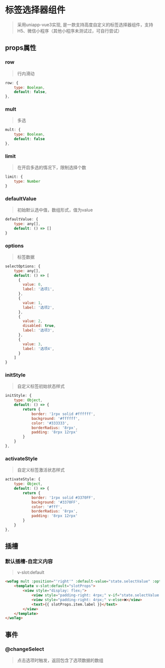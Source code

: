 # 标签选择器组件

> 采用uniapp-vue3实现, 是一款支持高度自定义的标签选择器组件，支持H5、微信小程序（其他小程序未测试过，可自行尝试）

## props属性

### row

> 行内滑动

~~~js
row: {
    type: Boolean,
    default: false,
},
~~~

### mult

> 多选

~~~js
mult: {
    type: Boolean,
    default: false
},
~~~

### limit

> 在开启多选的情况下，限制选择个数

~~~js
limit: {
    type: Number
}
~~~

### defaultValue

> 初始默认选中值，数组形式，值为value

~~~js
defaultValue: {
    type: any[],
    default: () => []
}
~~~

### options

> 标签数据

~~~js
selectOptions: {
    type: any[],
    default: () => [
      {
        value: 0,
        label: '选项1',
      },
      {
        value: 1,
        label: '选项2',
      },
      {
        value: 2,
        disabled: true,
        label: '选项3',
      },
      {
        value: 3,
        label: '选项4',
      }
    ]
}
~~~

### initStyle

> 自定义标签初始状态样式

~~~js
initStyle: {
    type: Object,
    default: () => {
        return {
            border: '1rpx solid #ffffff',
            background: '#ffffff',
            color: '#333333',
            borderRadius: '8rpx',
            padding: '8rpx 12rpx'
        }
    }
},
~~~

### activateStyle

> 自定义标签激活状态样式

~~~js
activateStyle: {
    type: Object,
    default: () => {
        return {
            border: '1rpx solid #3370FF',
            background: '#3370FF',
            color: '#fff',
            borderRadius: '8rpx',
            padding: '8rpx 12rpx'
        }
    }
},
~~~

## 插槽

### 默认插槽-自定义内容

> v-slot:default

~~~html
<woTag mult :position="'right'" :default-value="state.selectValue" :options="state.options" @change-select="onChangeTagOne">
    <template v-slot:default="slotProps">
        <view style="display: flex;">
            <view style="padding-right: 4rpx;" v-if="state.selectValue.includes(slotProps.item.value)">✅</view>
            <view style="padding-right: 4rpx;" v-else>❌</view>
            <text>{{ slotProps.item.label }}</text>
        </view>
    </template>
</woTag>
~~~

## 事件

### @changeSelect

> 点击选项时触发，返回包含了选项数据的数组

